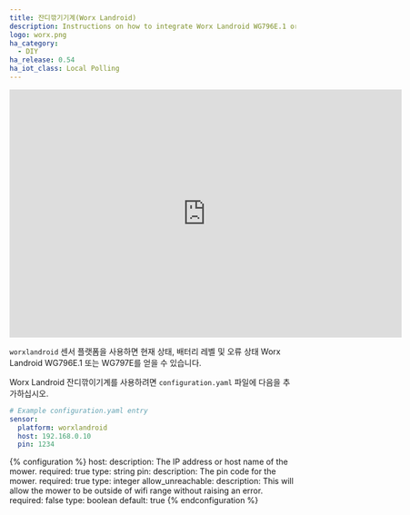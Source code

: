 ```yaml
---
title: 잔디깎기기계(Worx Landroid)
description: Instructions on how to integrate Worx Landroid WG796E.1 or WG797E as sensors within Home Assistant.
logo: worx.png
ha_category:
  - DIY
ha_release: 0.54
ha_iot_class: Local Polling
---
```


<iframe width="690" height="437" src="https://www.youtube.com/embed/1kP1Drt1rSY" frameborder="0" allow="accelerometer; autoplay; encrypted-media; gyroscope; picture-in-picture" allowfullscreen></iframe>

`worxlandroid` 센서 플랫폼을 사용하면 현재 상태, 배터리 레벨 및 오류 상태 Worx Landroid WG796E.1 또는 WG797E를 얻을 수 있습니다.

Worx Landroid 잔디깎이기계를 사용하려면 `configuration.yaml` 파일에 다음을 추가하십시오.

```yaml
# Example configuration.yaml entry
sensor:
  platform: worxlandroid
  host: 192.168.0.10
  pin: 1234
```

{% configuration %}
host:
  description: The IP address or host name of the mower.
  required: true
  type: string
pin:
  description: The pin code for the mower.
  required: true
  type: integer
allow_unreachable:
  description: This will allow the mower to be outside of wifi range without raising an error.
  required: false
  type: boolean
  default: true
{% endconfiguration %}
